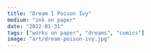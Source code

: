 ```yaml
---
title: "Dream I Poison Ivy"
medium: "ink on paper"
date: "2022-01-31"
tags: ["works on paper", "dreams", "comics"]
image: "art/dream-poison-ivy.jpg"
---
```

